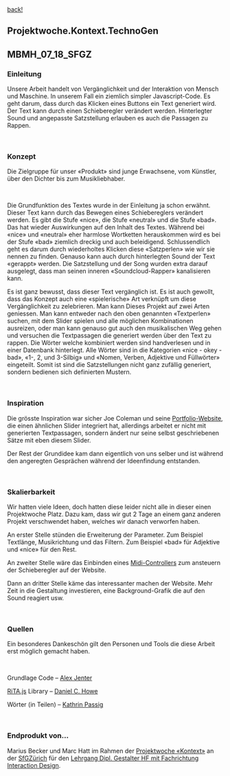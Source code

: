 <html>
<!-- Terminal-Befehl: python -m SimpleHTTPServer 8000 -->
<!-- Server-URL: http://0.0.0.0:8000/ -->
<head>
    <meta charset="utf-8">
    <meta name="viewport" content="width=device-width, initial-scale=1">
    <link rel="stylesheet" type="text/css" href="./styles/styles.css" media="screen" />
    <link rel="stylesheet" type="text/css" href="./bulma/css/bulma.css" media="screen" />
    <link rel="stylesheet" type="text/css" href="./bulma-slider/dist/css/bulma-slider.min.css" media="screen" />
</head>
<body class="has-background-white-ter">
    <div class="navbar-menu">
        <div class="navbar-start">
        </div>
        <div class="navbar-end">
            <a id="link" href="./index.html">back!</a>
        </div>
    </div>
    <section class="section">
        <div class="container-documentation">
                <h1>Projektwoche.Kontext.TechnoGen</h1>
                <h2>MBMH_07_18_SFGZ</h2>
                <h3>Einleitung</h3>
                <p>Unsere Arbeit handelt von Vergänglichkeit  und der Interaktion von Mensch und Maschine. In unserem Fall ein ziemlich simpler Javascript-Code.  Es geht darum, dass durch das Klicken eines Buttons ein Text generiert wird.  Der Text kann durch einen Schieberegler verändert werden. Hinterlegter Sound und angepasste Satzstellung erlauben es auch die Passagen zu Rappen.</p>
                <br>
                <h3>Konzept</h3>
                <p>Die Zielgruppe für unser «Produkt» sind junge Erwachsene, vom Künstler, über den Dichter bis zum Musikliebhaber.</p>
                <br>
                <p>Die Grundfunktion des Textes wurde in der Einleitung ja schon erwähnt. Dieser Text kann durch das Bewegen eines Schiebereglers verändert werden. Es gibt die Stufe «nice», die Stufe «neutral» und die Stufe «bad». Das hat wieder Auswirkungen auf den Inhalt des Textes. Während bei «nice» und «neutral» eher harmlose Wortketten herauskommen wird es bei der Stufe «bad» ziemlich dreckig und auch beleidigend. Schlussendlich geht es darum durch wiederholtes Klicken diese «Satzperlen» wie wir sie nennen zu finden. Genauso kann auch durch hinterlegten Sound der Text «gerappt» werden.  Die Satzstellung und der Song wurden extra darauf ausgelegt, dass man seinen inneren «Soundcloud-Rapper» kanalisieren kann.</p>
                <p>Es ist ganz bewusst, dass dieser Text vergänglich ist. Es ist auch gewollt, dass das Konzept auch eine «spielerische» Art verknüpft um diese Vergänglichkeit zu zelebrieren. Man kann Dieses Projekt auf zwei Arten geniessen. Man kann entweder nach den oben genannten «Textperlen» suchen, mit dem Slider spielen und alle möglichen Kombinationen ausreizen, oder man kann genauso gut auch den musikalischen Weg gehen und versuchen die Textpassagen die generiert werden über den Text zu rappen. Die Wörter welche kombiniert werden sind handverlesen und in einer Datenbank hinterlegt. Alle Wörter sind in die Kategorien «nice - okey - bad», «1-, 2, und 3-Silbig» und «Nomen, Verben, Adjektive und Füllwörter» eingeteilt. Somit ist sind die Satzstellungen nicht ganz zufällig generiert, sondern bedienen sich definierten Mustern.</p>
                <br>
                <h3>Inspiration</h3>
                <p>Die grösste Inspiration war sicher Joe Coleman und seine <a id="link" href="https://getcoleman.com/">Portfolio-Website</a>, die einen ähnlichen Slider integriert hat, allerdings arbeitet er nicht mit generierten Textpassagen, sondern ändert nur seine selbst geschriebenen Sätze mit eben diesem Slider.</p>
                <p>Der Rest der Grundidee kam dann eigentlich von uns selber und ist während den angeregten Gesprächen während der Ideenfindung entstanden.</p>
                <br>
                <h3>Skalierbarkeit</h3>
                <p>Wir hatten viele Ideen, doch hatten diese leider nicht alle in dieser einen Projektwoche Platz. Dazu kam, dass wir gut 2 Tage an einem ganz anderen Projekt verschwendet haben, welches wir danach verworfen haben.</p>
                <p>An erster Stelle stünden die Erweiterung der Parameter. Zum Beispiel Textlänge, Musikrichtung und das Filtern. Zum Beispiel «bad» für Adjektive und «nice» für den Rest.</p>
                <p>An zweiter Stelle wäre das Einbinden eines <a id="link" href="https://en.wikipedia.org/wiki/MIDI_controller">Midi-Controllers</a> zum ansteuern der Schieberegler auf der Website.</p>
                <p>Dann an dritter Stelle käme das interessanter machen der Website. Mehr Zeit in die Gestaltung investieren, eine Background-Grafik die auf den Sound reagiert usw.</p>
                <br>
                <h3>Quellen</h3>
                <p>Ein besonderes Dankeschön gilt den Personen und Tools die diese Arbeit erst möglich gemacht haben.</p>
                <br>
                <p>Grundlage Code – <a id="link" href="https://alexjenter.github.io/cv/">Alex Jenter</a></p>
                <p><a id="link" href="https://rednoise.org/rita/">RiTA.js</a> Library – <a id="link" href="https://github.com/dhowe">Daniel C. Howe</a></p>
                <p>Wörter (in Teilen) – <a id="link" href="http://kathrin.passig.de/texte.html">Kathrin Passig</a></p>
                <br>
                <h3>Endprodukt von…</h3>
                <p>Marius Becker und Marc Hatt im Rahmen der <a id="link" href="https://github.com/logrinto/IAD2017.projektwoche.kontext">Projektwoche «Kontext»</a> an der <a id="link" href="http://www.sfgz.ch/">SfGZürich</a> für den <a id="link" href="http://sfgz.ch/angebot/weiterbildung/hf-gestaltung-und-kunst/IAD.html">Lehrgang Dipl. Gestalter HF mit Fachrichtung Interaction Design</a>.</p>
        </div>
    </section>
</body>
</html>
